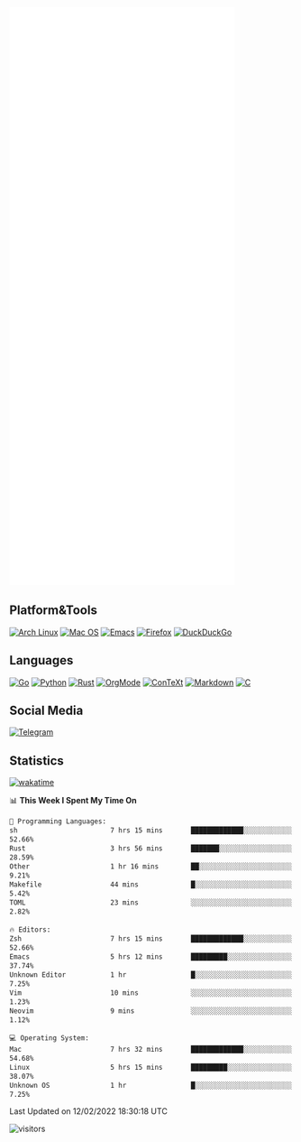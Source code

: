 ![Metrics](https://github.com/SteamedFish/SteamedFish/blob/master/github-metrics.svg)

## Platform&Tools

[![Arch Linux](https://img.shields.io/badge/ArchLinux-1793D1?logo=arch-linux&logoColor=fff&style=flat-square)](https://archlinux.org/)
[![Mac OS](https://img.shields.io/badge/MacOS-000000?style=flat-square&logo=macos&logoColor=F0F0F0)](https://www.apple.com/macos/)
[![Emacs](https://img.shields.io/badge/Emacs-%237F5AB6.svg?&style=flat-square&logo=gnu-emacs&logoColor=white)](https://www.gnu.org/software/emacs/)
[![Firefox](https://img.shields.io/badge/Firefox-FF7139?style=flat-square&logo=Firefox-Browser&logoColor=white)](https://firefox.com/)
[![DuckDuckGo](https://img.shields.io/badge/DuckDuckGo-DE5833?style=flat-square&logo=DuckDuckGo&logoColor=white)](https://duckduckgo.com/)

## Languages

[![Go](https://img.shields.io/badge/Golang-%2300ADD8.svg?style=flat-square&logo=go&logoColor=white)](https://golang.org/)
[![Python](https://img.shields.io/badge/Python-3670A0?style=flat-square&logo=python&logoColor=ffdd54)](https://www.python.org/)
[![Rust](https://img.shields.io/badge/Rust-%23000000.svg?style=flat-square&logo=rust&logoColor=white)](https://www.rust-lang.org/)
[![OrgMode](https://img.shields.io/badge/OrgMode-%23000000.svg?style=flat-square&logo=org&logoColor=white)](https://orgmode.org/)
[![ConTeXt](https://img.shields.io/badge/ConTeXt-%23008080.svg?style=flat-square&logo=latex&logoColor=white)](https://contextgarden.net/)
[![Markdown](https://img.shields.io/badge/MarkDown-%23000000.svg?style=flat-square&logo=markdown&logoColor=white)](https://daringfireball.net/projects/markdown/)
[![C](https://img.shields.io/badge/C-%2300599C.svg?style=flat-square&logo=c&logoColor=white)](https://www.iso.org/standard/74528.html)

## Social Media

[![Telegram](https://img.shields.io/badge/SteamedFish-2CA5E0?style=social&logo=telegram&logoColor=white)](https://t.me/SteamedFish)

## Statistics
[![wakatime](https://wakatime.com/badge/user/168280d6-fcf2-4b4f-ad3a-dc4612f35b38.svg)](https://wakatime.com/@168280d6-fcf2-4b4f-ad3a-dc4612f35b38)

<!--START_SECTION:waka-->
📊 **This Week I Spent My Time On** 

```text
💬 Programming Languages: 
sh                       7 hrs 15 mins       █████████████░░░░░░░░░░░░   52.66% 
Rust                     3 hrs 56 mins       ███████░░░░░░░░░░░░░░░░░░   28.59% 
Other                    1 hr 16 mins        ██░░░░░░░░░░░░░░░░░░░░░░░   9.21% 
Makefile                 44 mins             █░░░░░░░░░░░░░░░░░░░░░░░░   5.42% 
TOML                     23 mins             ░░░░░░░░░░░░░░░░░░░░░░░░░   2.82%

🔥 Editors: 
Zsh                      7 hrs 15 mins       █████████████░░░░░░░░░░░░   52.66% 
Emacs                    5 hrs 12 mins       █████████░░░░░░░░░░░░░░░░   37.74% 
Unknown Editor           1 hr                █░░░░░░░░░░░░░░░░░░░░░░░░   7.25% 
Vim                      10 mins             ░░░░░░░░░░░░░░░░░░░░░░░░░   1.23% 
Neovim                   9 mins              ░░░░░░░░░░░░░░░░░░░░░░░░░   1.12%

💻 Operating System: 
Mac                      7 hrs 32 mins       █████████████░░░░░░░░░░░░   54.68% 
Linux                    5 hrs 15 mins       █████████░░░░░░░░░░░░░░░░   38.07% 
Unknown OS               1 hr                █░░░░░░░░░░░░░░░░░░░░░░░░   7.25%

```


 Last Updated on 12/02/2022 18:30:18 UTC
<!--END_SECTION:waka-->

![visitors](https://visitor-badge.laobi.icu/badge?page_id=SteamedFish.SteamedFish)

